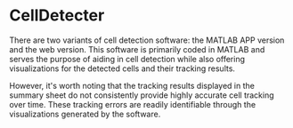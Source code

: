 # CellDetecter
There are two variants of cell detection software: the MATLAB APP version and the web version. This software is primarily coded in 
MATLAB and serves the purpose of aiding in cell detection while also offering visualizations for the detected cells and their tracking results.

However, it's worth noting that the tracking results displayed in the summary sheet do not consistently provide highly accurate cell tracking over time. 
These tracking errors are readily identifiable through the visualizations generated by the software.
